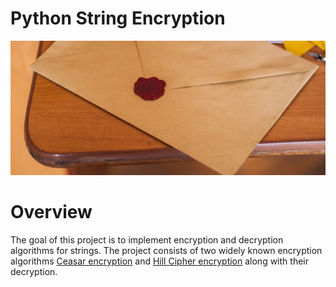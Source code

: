 # Python String Encryption

![image](https://raw.githubusercontent.com/mohamedayman28/python_string_encryption/main/github_cover_4_python_secret_message_repo.jpg)

# Overview
The goal of this project is to implement encryption and decryption algorithms for strings. The project consists of two widely known encryption algorithms [Ceasar encryption](https://www.geeksforgeeks.org/caesar-cipher-in-cryptography/) and [Hill Cipher encryption](https://www.geeksforgeeks.org/hill-cipher/) along with their decryption.
